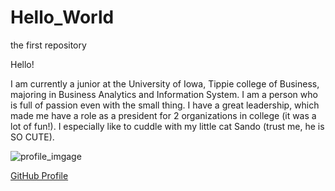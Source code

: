 # Hello_World
the first repository

Hello!

I am currently a junior at the University of Iowa, Tippie college of Business, majoring in Business Analytics and Information System.
I am a person who is full of passion even with the small thing.
I have a great leadership, which made me have a role as a president for 2 organizations in college (it was a lot of fun!).
I especially like to cuddle with my little cat Sando (trust me, he is SO CUTE).

![profile_imgage](https://avatars2.githubusercontent.com/u/72235190?s=400&u=0104f5312351ca43fe4415aaefe7de7d60648b80&v=4)

[GitHub Profile](https://github.com/jimin-huh)
